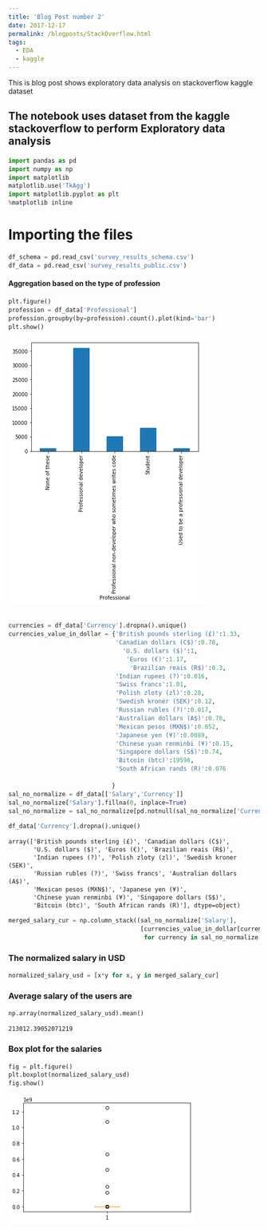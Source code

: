 ```yaml
---
title: 'Blog Post number 2'
date: 2017-12-17
permalink: /blogposts/StackOverflow.html
tags:
  - EDA
  - kaggle
---
```


This is blog post shows exploratory data analysis on stackoverflow kaggle dataset


## The notebook uses dataset from the kaggle stackoverflow  to perform Exploratory data analysis


```python
import pandas as pd
import numpy as np
import matplotlib
matplotlib.use('TkAgg')
import matplotlib.pyplot as plt
%matplotlib inline
```

# Importing the files


```python
df_schema = pd.read_csv('survey_results_schema.csv')
df_data = pd.read_csv('survey_results_public.csv')
```

#### Aggregation based on the type of profession


```python
plt.figure()
profession = df_data['Professional']
profession.groupby(by=profession).count().plot(kind='bar')
plt.show()
```


![png](/images/output_5_0.png)



```python

currencies = df_data['Currency'].dropna().unique()
currencies_value_in_dollar = {'British pounds sterling (£)':1.33, 
                              'Canadian dollars (C$)':0.78,
                                'U.S. dollars ($)':1,
                                 'Euros (€)':1.17,
                                  'Brazilian reais (R$)':0.3,
                              'Indian rupees (?)':0.016,
                              'Swiss francs':1.01,
                              'Polish zloty (zl)':0.28,
                              'Swedish kroner (SEK)':0.12,
                              'Russian rubles (?)':0.017,
                              'Australian dollars (A$)':0.76,
                              'Mexican pesos (MXN$)':0.052,
                              'Japanese yen (¥)':0.0089,
                              'Chinese yuan renminbi (¥)':0.15,
                              'Singapore dollars (S$)':0.74,
                              'Bitcoin (btc)':19596,
                              'South African rands (R)':0.076
                             
                             }
sal_no_normalize = df_data[['Salary','Currency']]
sal_no_normalize['Salary'].fillna(0, inplace=True)
sal_no_normalize = sal_no_normalize[pd.notnull(sal_no_normalize['Currency'])]
```


```python
df_data['Currency'].dropna().unique()
```




    array(['British pounds sterling (£)', 'Canadian dollars (C$)',
           'U.S. dollars ($)', 'Euros (€)', 'Brazilian reais (R$)',
           'Indian rupees (?)', 'Polish zloty (zl)', 'Swedish kroner (SEK)',
           'Russian rubles (?)', 'Swiss francs', 'Australian dollars (A$)',
           'Mexican pesos (MXN$)', 'Japanese yen (¥)',
           'Chinese yuan renminbi (¥)', 'Singapore dollars (S$)',
           'Bitcoin (btc)', 'South African rands (R)'], dtype=object)




```python
merged_salary_cur = np.column_stack((sal_no_normalize['Salary'],
                                     [currencies_value_in_dollar[currency] 
                                      for currency in sal_no_normalize['Currency']]))
```

### The normalized salary in USD


```python
normalized_salary_usd = [x*y for x, y in merged_salary_cur]
```

### Average salary of the users are


```python
np.array(normalized_salary_usd).mean()
```




    213012.39052071219



### Box plot for the salaries


```python
fig = plt.figure()
plt.boxplot(normalized_salary_usd)
fig.show()
```



![png](/images/output_14_1.png)
